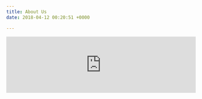 ```yaml
---
title: About Us
date: 2018-04-12 00:20:51 +0000

---
```

<iframe src="https://docs.google.com/document/d/e/2PACX-1vQhX2U0D1yz5rdMde94wFG7BCTXVKIJ6RJJmiChCcB9Mc_mSUjL0Fhe5Hzhwx4iTmJQ8ggDGIyPY3lI/pub?embedded=true" style="width:100%; border:none"></iframe>